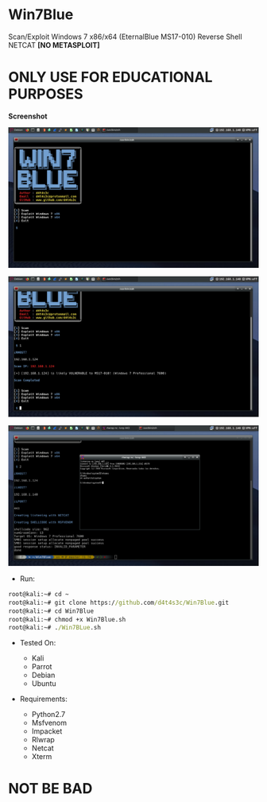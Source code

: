 # Win7Blue

Scan/Exploit Windows 7 x86/x64 (EternalBlue MS17-010) Reverse Shell NETCAT **[NO METASPLOIT]**

# ONLY USE FOR EDUCATIONAL PURPOSES

**Screenshot**

![](/screenshot/1.png)

![](/screenshot/2.png)

![](/screenshot/3.png)

* Run:

```cmd
root@kali:~# cd ~
root@kali:~# git clone https://github.com/d4t4s3c/Win7Blue.git
root@kali:~# cd Win7Blue
root@kali:~# chmod +x Win7Blue.sh
root@kali:~# ./Win7BLue.sh
```

* Tested On:

  * Kali
  * Parrot
  * Debian
  * Ubuntu
  
* Requirements:
   * Python2.7
   * Msfvenom
   * Impacket
   * Rlwrap
   * Netcat
   * Xterm
   
# NOT BE BAD


